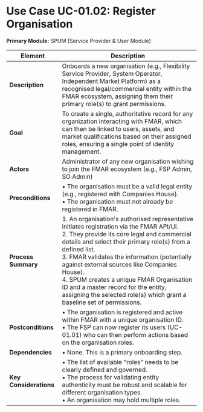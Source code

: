 # Use Case UC-01.02: Register Organisation
**Primary Module:** SPUM (Service Provider & User Module)  

| Element          | Description                                                                                                                                     |
|------------------|-------------------------------------------------------------------------------------------------------------------------------------------------|
| **Description**      | Onboards a new organisation (e.g., Flexibility Service Provider, System Operator, Independent Market Platform) as a recognised legal/commercial entity within the FMAR ecosystem, assigning them their primary role(s) to grant permissions.                                  |
| **Goal**             | To create a single, authoritative record for any organization interacting with FMAR, which can then be linked to users, assets, and market qualifications based on their assigned roles, ensuring a single point of identity management.                    |
| **Actors**           | Administrator of any new organisation wishing to join the FMAR ecosystem (e.g., FSP Admin, SO Admin)                                                                                                                              |
| **Preconditions**    | • The organisation must be a valid legal entity (e.g., registered with Companies House). <br> • The organisation must not already be registered in FMAR.         |
| **Process Summary**  | 1. An organisation's authorised representative initiates registration via the FMAR API/UI. <br> 2. They provide its core legal and commercial details and select their primary role(s) from a defined list. <br> 3. FMAR validates the information (potentially against external sources like Companies House). <br> 4. SPUM creates a unique FMAR Organisation ID and a master record for the entity, assigning the selected role(s) which grant a baseline set of permissions. |
| **Postconditions**   | • The organisation is registered and active within FMAR with a unique organisation ID. <br> • The FSP can now register its users (UC-01.01) who can then perform actions based on the organisation roles.                    |
| **Dependencies**     | • None. This is a primary onboarding step.                                                                                                      |
| **Key Considerations** | • The list of available "roles" needs to be clearly defined and governed. <br> • The process for validating entity authenticity must be robust and scalable for different organisation types. <br> • An organisation may hold multiple roles.                                                                           |
